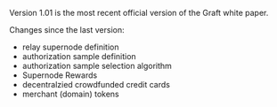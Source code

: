 Version 1.01 is the most recent official version of the Graft white paper.

Changes since the last version:
- relay supernode definition
- authorization sample definition
- authorization sample selection algorithm
- Supernode Rewards
- decentralzied crowdfunded credit cards
- merchant (domain) tokens
